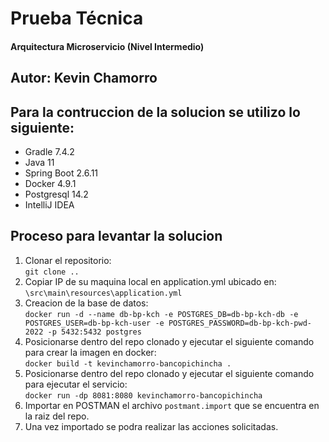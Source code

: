 # Prueba Técnica
#### Arquitectura Microservicio (Nivel Intermedio)

## Autor: Kevin Chamorro

## Para la contruccion de la solucion se utilizo lo siguiente:

- Gradle 7.4.2
- Java 11
- Spring Boot 2.6.11
- Docker 4.9.1
- Postgresql 14.2
- IntelliJ IDEA

## Proceso para levantar la solucion

1. Clonar el repositorio:</br>
``git clone ..``
2. Copiar IP de su maquina local en application.yml ubicado en:</br>
``\src\main\resources\application.yml``
3. Creacion de la base de datos:</br>
``docker run -d --name db-bp-kch -e POSTGRES_DB=db-bp-kch-db -e POSTGRES_USER=db-bp-kch-user -e POSTGRES_PASSWORD=db-bp-kch-pwd-2022 -p 5432:5432 postgres``
4. Posicionarse dentro del repo clonado y ejecutar el siguiente comando para crear la imagen en docker:</br>
``docker build -t kevinchamorro-bancopichincha .``
5. Posicionarse dentro del repo clonado y ejecutar el siguiente comando para ejecutar el servicio:</br>
``docker run -dp 8081:8080 kevinchamorro-bancopichincha``
6. Importar en POSTMAN el archivo ``postmant.import`` que se encuentra en la raiz del repo.
7. Una vez importado se podra realizar las acciones solicitadas.





